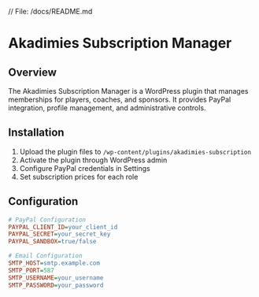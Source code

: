 // File: /docs/README.md
# Akadimies Subscription Manager

## Overview
The Akadimies Subscription Manager is a WordPress plugin that manages memberships for players, coaches, and sponsors. It provides PayPal integration, profile management, and administrative controls.

## Installation
1. Upload the plugin files to `/wp-content/plugins/akadimies-subscription`
2. Activate the plugin through WordPress admin
3. Configure PayPal credentials in Settings
4. Set subscription prices for each role

## Configuration
```ini
# PayPal Configuration
PAYPAL_CLIENT_ID=your_client_id
PAYPAL_SECRET=your_secret_key
PAYPAL_SANDBOX=true/false

# Email Configuration
SMTP_HOST=smtp.example.com
SMTP_PORT=587
SMTP_USERNAME=your_username
SMTP_PASSWORD=your_password
